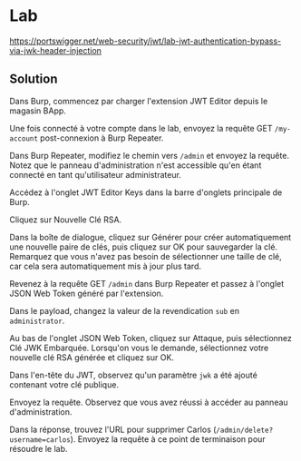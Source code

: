# Lab

https://portswigger.net/web-security/jwt/lab-jwt-authentication-bypass-via-jwk-header-injection

## Solution

Dans Burp, commencez par charger l'extension JWT Editor depuis le magasin BApp.

Une fois connecté à votre compte dans le lab, envoyez la requête GET `/my-account` post-connexion à Burp Repeater.

Dans Burp Repeater, modifiez le chemin vers `/admin` et envoyez la requête. Notez que le panneau d'administration n'est accessible qu'en étant connecté en tant qu'utilisateur administrateur.

Accédez à l'onglet JWT Editor Keys dans la barre d'onglets principale de Burp.

Cliquez sur Nouvelle Clé RSA.

Dans la boîte de dialogue, cliquez sur Générer pour créer automatiquement une nouvelle paire de clés, puis cliquez sur OK pour sauvegarder la clé. Remarquez que vous n'avez pas besoin de sélectionner une taille de clé, car cela sera automatiquement mis à jour plus tard.

Revenez à la requête GET `/admin` dans Burp Repeater et passez à l'onglet JSON Web Token généré par l'extension.

Dans le payload, changez la valeur de la revendication `sub` en `administrator`.

Au bas de l'onglet JSON Web Token, cliquez sur Attaque, puis sélectionnez Clé JWK Embarquée. Lorsqu'on vous le demande, sélectionnez votre nouvelle clé RSA générée et cliquez sur OK.

Dans l'en-tête du JWT, observez qu'un paramètre `jwk` a été ajouté contenant votre clé publique.

Envoyez la requête. Observez que vous avez réussi à accéder au panneau d'administration.

Dans la réponse, trouvez l'URL pour supprimer Carlos (`/admin/delete?username=carlos`). Envoyez la requête à ce point de terminaison pour résoudre le lab.